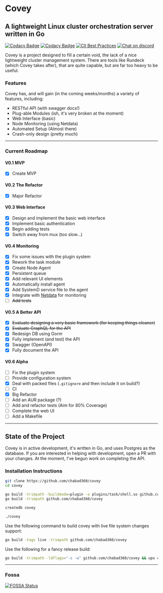 # Covey

## A lightweight Linux cluster orchestration server written in Go

[![Codacy Badge](https://app.codacy.com/project/badge/Grade/b6e797a0fb5a498199b2a2d3ae494c82)](https://www.codacy.com/manual/chabad360/covey?utm_source=github.com&amp;utm_medium=referral&amp;utm_content=chabad360/covey&amp;utm_campaign=Badge_Grade)
[![Codacy Badge](https://app.codacy.com/project/badge/Coverage/b6e797a0fb5a498199b2a2d3ae494c82)](https://www.codacy.com/manual/chabad360/covey?utm_source=github.com&utm_medium=referral&utm_content=chabad360/covey&utm_campaign=Badge_Coverage)
[![CII Best Practices](https://bestpractices.coreinfrastructure.org/projects/4095/badge)](https://bestpractices.coreinfrastructure.org/projects/4095)
[![Chat on discord](https://img.shields.io/discord/727820939013783582?logo=discord&logoColor=white)](https://discord.gg/kWXPrWg)

Covey is a project designed to fill a certain void, the lack of a nice lightweight cluster management system.
There are tools like Rundeck (which Covey takes after), that are quite capable, but are far too heavy to be useful.

### Features

Covey has, and will gain (in the coming weeks/months) a variety of features, including:

* RESTful API (with swagger docs!)
* Plug-able Modules (ish, it's very broken at the moment)
* Web Interface (basic)
* Node Monitoring (using Netdata)
* Automated Setup (Almost there)
* Crash-only design (pretty much)

---

### Current Roadmap

#### V0.1 MVP

* [x] Create MVP

#### V0.2 The Refactor

* [x] Major Refactor

#### V0.3 Web Interface

* [x] Design and implement the basic web interface
* [x] Implement basic authentication
* [x] Begin adding tests
* [x] Switch away from mux (too slow...)

#### V0.4 Monitoring

* [x] Fix some issues with the plugin system
* [x] Rework the task module
* [x] Create Node Agent
* [x] Persistent queue
* [x] Add relevant UI elements
* [x] Automatically install agent
* [x] Add SystemD service file to the agent
* [x] Integrate with [Netdata](https://github.com/netdata/netdata) for monitoring
* [ ] ~~Add tests~~

#### V0.5 A Better API

* [x] ~~Evaluate designing a very basic framework (for keeping things cleaner)~~
* [x] ~~Evaluate GraphQL for the API~~
* [x] Redesign DB using Gorm
* [x] Fully implement (and test) the API
* [x] Swagger (OpenAPI)
* [x] Fully document the API

#### V0.6 Alpha

* [ ] Fix the plugin system
* [ ] Provide configuration system
* [x] Deal with packed files (`.gitignore` and then include it on build?)
* [ ] CI
* [x] Big Refactor
* [ ] Add an AUR package (?)
* [ ] Add and refactor tests (Aim for 80% Coverage)
* [ ] Complete the web UI
* [ ] Add a Makefile

---

## State of the Project

Covey is in active development, it's written in Go, and uses Postgres as the database.
If you are interested in helping with development, open a PR with your changes.
At the moment, I've begun work on completing the API.

### Installation Instructions

```bash
git clone https://github.com/chabad360/covey
cd covey

go build -trimpath -buildmode=plugin -o plugins/task/shell.so github.com/chabad360/covey/plugins/task/shell
go build -trimpath github.com/chabad360/covey

createdb covey

./covey
```

Use the following command to build covey with live file system changes support:

```bash
go build -tags live -trimpath github.com/chabad360/covey
```

Use the following for a fancy release build:

```bash
go build -trimpath -ldflags="-s -w" github.com/chabad360/covey && upx covey
```

--- 

### Fossa

[![FOSSA Status](https://app.fossa.com/api/projects/custom%2B10111%2Fgithub.com%2Fchabad360%2Fcovey.svg?type=large)](https://app.fossa.com/projects/custom%2B10111%2Fgithub.com%2Fchabad360%2Fcovey?ref=badge_large)